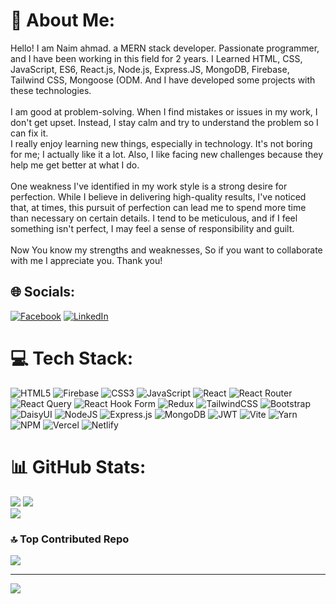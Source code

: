 # 💫 About Me:
Hello! I am Naim ahmad. a MERN stack developer. Passionate programmer, and I have been working in this field for 2 years. I Learned HTML, CSS, JavaScript, ES6, React.js, Node.js, Express.JS, MongoDB, Firebase, Tailwind CSS, Mongoose (ODM. And I have developed some projects with these technologies.<br><br>I am good at problem-solving. When I find mistakes or issues in my work, I don't get upset. Instead, I stay calm and try to understand the problem so I can fix it.<br>I really enjoy learning new things, especially in technology. It's not boring for me; I actually like it a lot. Also, I like facing new challenges because they help me get better at what I do.<br><br>One weakness I've identified in my work style is a strong desire for perfection. While I believe in delivering high-quality results, I've noticed that, at times, this pursuit of perfection can lead me to spend more time than necessary on certain details. I tend to be meticulous, and if I feel something isn't perfect, I may feel a sense of responsibility and guilt.<br><br>Now You know my strengths and weaknesses, So if you want to collaborate with me I appreciate you. Thank you!


## 🌐 Socials:
[![Facebook](https://img.shields.io/badge/Facebook-%231877F2.svg?logo=Facebook&logoColor=white)](https://facebook.com/https://www.facebook.com/naim.ahmad.noyon/) [![LinkedIn](https://img.shields.io/badge/LinkedIn-%230077B5.svg?logo=linkedin&logoColor=white)](https://linkedin.com/in/https://www.linkedin.com/in/naim-ahmad-developer/) 

# 💻 Tech Stack:
![HTML5](https://img.shields.io/badge/html5-%23E34F26.svg?style=for-the-badge&logo=html5&logoColor=white) ![Firebase](https://img.shields.io/badge/firebase-%23039BE5.svg?style=for-the-badge&logo=firebase)
![CSS3](https://img.shields.io/badge/css3-%231572B6.svg?style=for-the-badge&logo=css3&logoColor=white) 
![JavaScript](https://img.shields.io/badge/javascript-%23323330.svg?style=for-the-badge&logo=javascript&logoColor=%23F7DF1E) 
![React](https://img.shields.io/badge/react-%2320232a.svg?style=for-the-badge&logo=react&logoColor=%2361DAFB) 
![React Router](https://img.shields.io/badge/React_Router-CA4245?style=for-the-badge&logo=react-router&logoColor=white) 
![React Query](https://img.shields.io/badge/-React%20Query-FF4154?style=for-the-badge&logo=react%20query&logoColor=white) 
![React Hook Form](https://img.shields.io/badge/React%20Hook%20Form-%23EC5990.svg?style=for-the-badge&logo=reacthookform&logoColor=white) 
![Redux](https://img.shields.io/badge/redux-%23593d88.svg?style=for-the-badge&logo=redux&logoColor=white) 
![TailwindCSS](https://img.shields.io/badge/tailwindcss-%2338B2AC.svg?style=for-the-badge&logo=tailwind-css&logoColor=white) 
![Bootstrap](https://img.shields.io/badge/bootstrap-%238511FA.svg?style=for-the-badge&logo=bootstrap&logoColor=white) 
![DaisyUI](https://img.shields.io/badge/daisyui-5A0EF8?style=for-the-badge&logo=daisyui&logoColor=white)
![NodeJS](https://img.shields.io/badge/node.js-6DA55F?style=for-the-badge&logo=node.js&logoColor=white)
![Express.js](https://img.shields.io/badge/express.js-%23404d59.svg?style=for-the-badge&logo=express&logoColor=%2361DAFB)
![MongoDB](https://img.shields.io/badge/MongoDB-%234ea94b.svg?style=for-the-badge&logo=mongodb&logoColor=white)
![JWT](https://img.shields.io/badge/JWT-black?style=for-the-badge&logo=JSON%20web%20tokens)
![Vite](https://img.shields.io/badge/vite-%23646CFF.svg?style=for-the-badge&logo=vite&logoColor=white)
![Yarn](https://img.shields.io/badge/yarn-%232C8EBB.svg?style=for-the-badge&logo=yarn&logoColor=white)
![NPM](https://img.shields.io/badge/NPM-%23CB3837.svg?style=for-the-badge&logo=npm&logoColor=white)
![Vercel](https://img.shields.io/badge/vercel-%23000000.svg?style=for-the-badge&logo=vercel&logoColor=white)
![Netlify](https://img.shields.io/badge/netlify-%23000000.svg?style=for-the-badge&logo=netlify&logoColor=#00C7B7)


# 📊 GitHub Stats:
![](https://github-readme-stats.vercel.app/api?username=Naim-Ahmad&theme=react&hide_border=false&include_all_commits=false&count_private=false)
![](https://github-readme-streak-stats.herokuapp.com/?user=Naim-Ahmad&theme=react&hide_border=false)<br/>
![](https://github-readme-stats.vercel.app/api/top-langs/?username=Naim-Ahmad&theme=react&hide_border=false&include_all_commits=false&count_private=false&layout=compact)

### 🔝 Top Contributed Repo
![](https://github-contributor-stats.vercel.app/api?username=Naim-Ahmad&limit=5&theme=dark&combine_all_yearly_contributions=true)

---
[![](https://visitcount.itsvg.in/api?id=Naim-Ahmad&icon=0&color=0)](https://visitcount.itsvg.in)

<!-- Proudly created with GPRM ( https://gprm.itsvg.in ) -->
